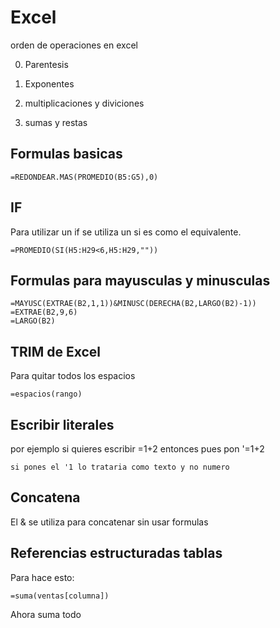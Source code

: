 # Excel

orden de operaciones en excel

0. Parentesis 


1. Exponentes


2. multiplicaciones y diviciones


3. sumas y restas



## Formulas basicas


```
=REDONDEAR.MAS(PROMEDIO(B5:G5),0)
```

## IF 

Para utilizar un if se utiliza un si es como el equivalente.

```
=PROMEDIO(SI(H5:H29<6,H5:H29,""))
```

## Formulas para mayusculas y minusculas

```
=MAYUSC(EXTRAE(B2,1,1))&MINUSC(DERECHA(B2,LARGO(B2)-1))
=EXTRAE(B2,9,6)
=LARGO(B2)
```


## TRIM de Excel

Para quitar todos los espacios

```
=espacios(rango)
```

## Escribir literales

por ejemplo si quieres escribir =1+2 entonces pues pon '=1+2

```
si pones el '1 lo trataria como texto y no numero
```


## Concatena
 
El  & se utiliza para concatenar sin usar formulas


## Referencias estructuradas tablas

Para hace esto:

```
=suma(ventas[columna])
```

Ahora suma todo






